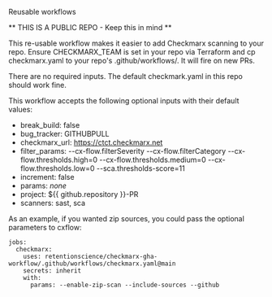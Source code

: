 Reusable workflows

** THIS IS A PUBLIC REPO - Keep this in mind **

This re-usable workflow makes it easier to add Checkmarx scanning to your repo.
Ensure CHECKMARX_TEAM is set in your repo via Terraform and cp checkmarx.yaml
to your repo's .github/workflows/.  It will fire on new PRs.

There are no required inputs. The default checkmark.yaml in this repo should work fine.

This workflow accepts the following optional inputs with their default values:

  - break_build: false
  - bug_tracker: GITHUBPULL
  - checkmarx_url: https://ctct.checkmarx.net
  - filter_params: --cx-flow.filterSeverity --cx-flow.filterCategory --cx-flow.thresholds.high=0 --cx-flow.thresholds.medium=0 --cx-flow.thresholds.low=0 --sca.thresholds-score=11
  - increment: false
  - params: _none_
  - project: ${{ github.repository }}-PR
  - scanners: sast, sca

As an example, if you wanted zip sources, you could pass the optional parameters to cxflow:

```
jobs:
  checkmarx:
    uses: retentionscience/checkmarx-gha-workflow/.github/workflows/checkmarx.yaml@main
    secrets: inherit
    with:
      params: --enable-zip-scan --include-sources --github
```
